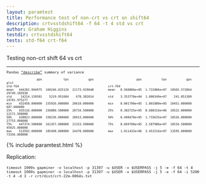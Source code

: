 ```yaml
---
layout: paramtest
title: Performance test of non-crt vs crt on shift64
description: crtvsstdshift64 -f 64 -t 4 std vs crt
author: Graham Higgins
testdir: crtvsstdshift64
tests: std-f64 crt-f64
---
```


<div class="ui raised padded container segment">
 <p>Testing non-crt shift 64 vs crt</p>
  <a href="pandasvariancetest"></a>
  <div style="font-family: monospace; font-size:65%">
    <hr>
    <p>Pandas <a href="https://pandas.pydata.org/pandas-docs/stable/reference/api/pandas.DataFrame.describe.html" target="_blank">“describe”</a> summary of variance</p>
    <pre><code class="nohighlight">                 pps            tps           gps                        pps           tps           gps          glst
std-f64                                                  crt-f64
mean   444281.994975  160246.025126  21173.929648        mean   8.560806e+05  1.731806e+07  10565.572864  29749.185930
std     14214.159581    5219.951684    678.382014        std    3.353770e+04  1.000349e+07    241.851389  19781.975277
min    432458.000000  155926.000000  20610.000000        min    8.001790e+05  1.801880e+05  10451.000000    607.000000
25%    435116.000000  156880.500000  20734.500000        25%    8.382725e+05  8.680316e+06  10522.000000  12171.500000
50%    438823.000000  158236.000000  20913.000000        50%    8.498470e+05  1.733635e+07  10526.000000  27753.000000
75%    447374.500000  161357.000000  21323.500000        75%    8.669700e+05  2.587986e+07  10534.500000  45925.000000
max    513592.000000  185498.000000  24478.000000        max    1.011433e+06  3.451516e+07  13595.000000  73356.000000</code></pre>
  </div>
</div>


{% include paramtest.html %}

<div class="ui raised padded container segment">
  <p>Replication: 
  <pre style="font-size: 80%"><code class="bash">timeout 1000s gapminer -o localhost -p 31397 -u $USER -x $USERPASS -j 5 -e -f 64 -t 4
timeout 1000s gapminer -o localhost -p 31397 -u $USER -x $USERPASS -j 5 -e -f 64 -i 5200 -t 4 -d 3 -r crt/dist/crt-22m-0064s.txt</code></pre>
</p>
</div>
